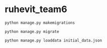 # ruhevit_team6


```python manage.py makemigrations```

```python manage.py migrate```

```python manage.py loaddata initial_data.json```